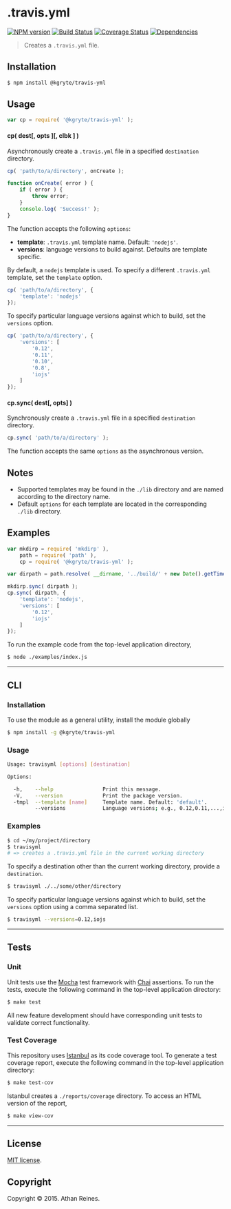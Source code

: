 .travis.yml
=========
[![NPM version][npm-image]][npm-url] [![Build Status][travis-image]][travis-url] [![Coverage Status][coveralls-image]][coveralls-url] [![Dependencies][dependencies-image]][dependencies-url]

> Creates a `.travis.yml` file.


## Installation

``` bash
$ npm install @kgryte/travis-yml
```


## Usage

``` javascript
var cp = require( '@kgryte/travis-yml' );
```

#### cp( dest[, opts ][, clbk ] )

Asynchronously create a `.travis.yml` file in a specified `destination` directory.

``` javascript
cp( 'path/to/a/directory', onCreate );

function onCreate( error ) {
	if ( error ) {
		throw error;
	}
	console.log( 'Success!' );
}
```

The function accepts the following `options`:
*	__template__: `.travis.yml` template name. Default: `'nodejs'`.
*	__versions__: language versions to build against. Defaults are template specific.

By default, a `nodejs` template is used. To specify a different `.travis.yml` template, set the `template` option.

``` javascript
cp( 'path/to/a/directory', {
	'template': 'nodejs'
});
```

To specify particular language versions against which to build, set the `versions` option.

``` javascript
cp( 'path/to/a/directory', {
	'versions': [
		'0.12',
		'0.11',
		'0.10',
		'0.8',
		'iojs'
	]
});
```



#### cp.sync( dest[, opts] )

Synchronously create a `.travis.yml` file in a specified `destination` directory.

``` javascript
cp.sync( 'path/to/a/directory' );
```

The function accepts the same `options` as the asynchronous version.


## Notes

* 	Supported templates may be found in the `./lib` directory and are named according to the directory name.
*	Default `options` for each template are located in the corresponding `./lib` directory.


## Examples

``` javascript
var mkdirp = require( 'mkdirp' ),
	path = require( 'path' ),
	cp = require( '@kgryte/travis-yml' );

var dirpath = path.resolve( __dirname, '../build/' + new Date().getTime() );

mkdirp.sync( dirpath );
cp.sync( dirpath, {
	'template': 'nodejs',
	'versions': [
		'0.12',
		'iojs'
	]
});
```

To run the example code from the top-level application directory,

``` bash
$ node ./examples/index.js
```

---
## CLI


### Installation

To use the module as a general utility, install the module globally

``` bash
$ npm install -g @kgryte/travis-yml
```


### Usage

``` bash
Usage: travisyml [options] [destination]

Options:

  -h,    --help                Print this message.
  -V,    --version             Print the package version.
  -tmpl  --template [name]     Template name. Default: 'default'.
         --versions            Language versions; e.g., 0.12,0.11,...,iojs.
```


### Examples

``` bash
$ cd ~/my/project/directory
$ travisyml
# => creates a .travis.yml file in the current working directory
```

To specify a destination other than the current working directory, provide a `destination`.

``` bash
$ travisyml ./../some/other/directory
```

To specify particular language versions against which to build, set the `versions` option using a comma separated list.

``` bash
$ travisyml --versions=0.12,iojs
```



---
## Tests

### Unit

Unit tests use the [Mocha](http://mochajs.org/) test framework with [Chai](http://chaijs.com) assertions. To run the tests, execute the following command in the top-level application directory:

``` bash
$ make test
```

All new feature development should have corresponding unit tests to validate correct functionality.


### Test Coverage

This repository uses [Istanbul](https://github.com/gotwarlost/istanbul) as its code coverage tool. To generate a test coverage report, execute the following command in the top-level application directory:

``` bash
$ make test-cov
```

Istanbul creates a `./reports/coverage` directory. To access an HTML version of the report,

``` bash
$ make view-cov
```


---
## License

[MIT license](http://opensource.org/licenses/MIT).


## Copyright

Copyright &copy; 2015. Athan Reines.


[npm-image]: http://img.shields.io/npm/v/@kgryte/travis-yml.svg
[npm-url]: https://npmjs.org/package/@kgryte/travis-yml

[travis-image]: http://img.shields.io/travis/kgryte/travis-yml/master.svg
[travis-url]: https://travis-ci.org/kgryte/travis-yml

[coveralls-image]: https://img.shields.io/coveralls/kgryte/travis-yml/master.svg
[coveralls-url]: https://coveralls.io/r/kgryte/travis-yml?branch=master

[dependencies-image]: http://img.shields.io/david/kgryte/travis-yml.svg
[dependencies-url]: https://david-dm.org/kgryte/travis-yml

[dev-dependencies-image]: http://img.shields.io/david/dev/kgryte/travis-yml.svg
[dev-dependencies-url]: https://david-dm.org/dev/kgryte/travis-yml

[github-issues-image]: http://img.shields.io/github/issues/kgryte/travis-yml.svg
[github-issues-url]: https://github.com/kgryte/travis-yml/issues
